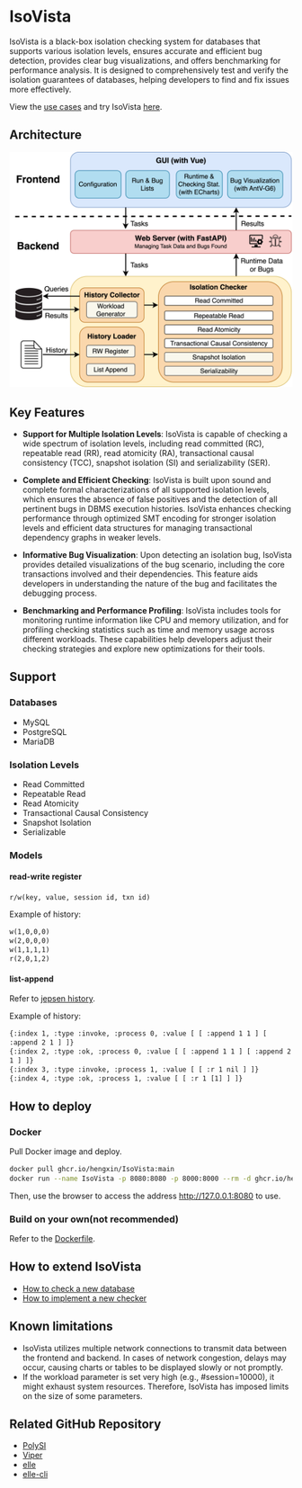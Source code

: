 # IsoVista

IsoVista is a black-box isolation checking system for databases that supports various isolation levels, ensures accurate and efficient bug detection, provides clear bug visualizations, and offers benchmarking for performance analysis. 
It is designed to comprehensively test and verify the isolation guarantees of databases, helping developers to find and fix issues more effectively.

View the [use cases](docs/use-cases.md) and try IsoVista [here](http://43.129.197.141:8080).

## Architecture

![arch](images/arch.png)

## Key Features

- **Support for Multiple Isolation Levels**: IsoVista is capable of checking a wide spectrum of isolation levels, including read committed (RC), repeatable read (RR), read atomicity (RA), transactional causal consistency (TCC), snapshot isolation (SI) and serializability (SER). 

- **Complete and Efficient Checking**: IsoVista is built upon sound and complete formal characterizations of all supported isolation levels, which ensures the absence of false positives and the detection of all pertinent bugs in DBMS execution histories. 
IsoVista enhances checking performance through optimized SMT encoding for stronger isolation levels and efficient data structures for managing transactional dependency graphs in weaker levels.

- **Informative Bug Visualization**: Upon detecting an isolation bug, IsoVista provides detailed visualizations of the bug scenario, including the core transactions involved and their dependencies. 
This feature aids developers in understanding the nature of the bug and facilitates the debugging process.

- **Benchmarking and Performance Profiling**: IsoVista includes tools for monitoring runtime information like CPU and memory utilization, and for profiling checking statistics such as time and memory usage across different workloads. 
These capabilities help developers adjust their checking strategies and explore new optimizations for their tools.

## Support

### Databases

- MySQL
- PostgreSQL
- MariaDB

### Isolation Levels

- Read Committed
- Repeatable Read
- Read Atomicity
- Transactional Causal Consistency
- Snapshot Isolation
- Serializable

### Models

#### read-write register

`r/w(key, value, session id, txn id)`

Example of history:

```
w(1,0,0,0)
w(2,0,0,0)
w(1,1,1,1)
r(2,0,1,2)
```

#### list-append

Refer to [jepsen history](https://github.com/jepsen-io/history).

Example of history:

```
{:index 1, :type :invoke, :process 0, :value [ [ :append 1 1 ] [ :append 2 1 ] ]}
{:index 2, :type :ok, :process 0, :value [ [ :append 1 1 ] [ :append 2 1 ] ]}
{:index 3, :type :invoke, :process 1, :value [ [ :r 1 nil ] ]}
{:index 4, :type :ok, :process 1, :value [ [ :r 1 [1] ] ]}
```

## How to deploy

### Docker

Pull Docker image and deploy.

```bash
docker pull ghcr.io/hengxin/IsoVista:main
docker run --name IsoVista -p 8080:8080 -p 8000:8000 --rm -d ghcr.io/hengxin/IsoVista:main
```

Then, use the browser to access the address http://127.0.0.1:8080 to use.

### Build on your own(not recommended)

Refer to the [Dockerfile](Dockerfile).

## How to extend IsoVista

- [How to check a new database](docs/how-to-check-a-new-database.md)
- [How to implement a new checker](docs/how-to-implement-a-new-checker.md)

## Known limitations

- IsoVista utilizes multiple network connections to transmit data between the frontend and backend. In cases of network congestion, delays may occur, causing charts or tables to be displayed slowly or not promptly.
- If the workload parameter is set very high (e.g., #session=10000), it might exhaust system resources. Therefore, IsoVista has imposed limits on the size of some parameters.

## Related GitHub Repository

- [PolySI](https://github.com/amnore/PolySI)
- [Viper](https://github.com/Khoury-srg/Viper)
- [elle](https://github.com/jepsen-io/elle)
- [elle-cli](https://github.com/ligurio/elle-cli)
